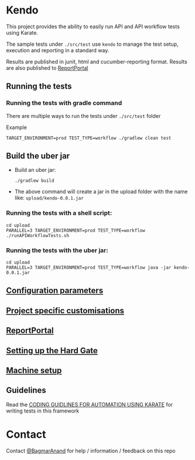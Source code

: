 # Kendo
This project provides the ability to easily run API and API workflow tests using Karate.

The sample tests under `./src/test` use `kendo` to manage the test setup, execution and reporting in a standard way.

Results are published in junit, html and cucumber-reporting format. Results are also published to [ReportPortal](./docs/ReportPortal.md)

## Running the tests

### Running the tests with gradle command
There are multiple ways to run the tests under `./src/test` folder

Example
    
    TARGET_ENVIRONMENT=prod TEST_TYPE=workflow ./gradlew clean test

## Build the uber jar

- Build an uber jar:

  `./gradlew build`

- The above command will create a jar in the upload folder with the name like: `upload/kendo-0.0.1.jar`

### Running the tests with a shell script:

    cd upload 
    PARALLEL=3 TARGET_ENVIRONMENT=prod TEST_TYPE=workflow ./runAPIWorkflowTests.sh

### Running the tests with the uber jar:

    cd upload
    PARALLEL=3 TARGET_ENVIRONMENT=prod TEST_TYPE=workflow java -jar kendo-0.0.1.jar

## [Configuration parameters](./docs/ConfigurationParameters.md)

## [Project specific customisations](./docs/ProjectSpecificCustomizations.md)

## [ReportPortal](./docs/ReportPortal.md)

## [Setting up the Hard Gate](./docs/HardGate.md)

## [Machine setup](./docs/MachineSetup.md)

## Guidelines 
Read the [CODING GUIDLINES FOR AUTOMATION USING KARATE](docs/READMEGuideline.md) for writing tests in this framework

# Contact
Contact [@BagmarAnand](https://twitter.com/BagmarAnand) for help / information / feedback on this repo
